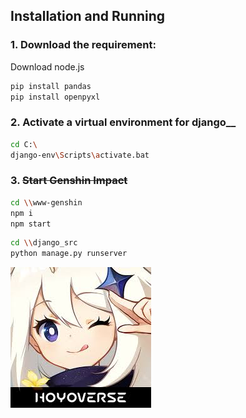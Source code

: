 ## Installation and Running  
### 1. Download the requirement:
Download node.js  
```bash
pip install pandas  
pip install openpyxl
```  
### 2. Activate a virtual environment for django__  
```bash
cd C:\
django-env\Scripts\activate.bat   
```
### 3. ~~Start Genshin Impact~~
```bash
cd \\www-genshin
npm i
npm start
```
```bash
cd \\django_src
python manage.py runserver   
```
![Image text](https://github.com/OctSakura/TM1118/blob/main/%E5%8E%9F%E7%A5%9E.jpeg)
